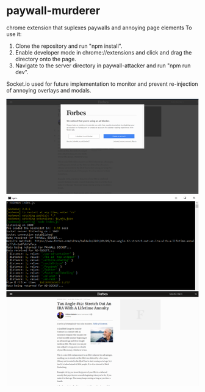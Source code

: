 # paywall-murderer
chrome extension that suplexes paywalls and annoying page elements
To use it:
1) Clone the repository and run "npm install".
2) Enable developer mode in chrome://extensions and click and drag the directory onto the page.
3) Navigate to the server directory in paywall-attacker and run "npm run dev".

Socket.io used for future implementation to monitor and prevent re-injection of annoying overlays and modals.

![Alt text](https://github.com/gregtuc/paywall-attacker/blob/main/images/example-image-2.png?raw=true "Title")
![Alt text](https://github.com/gregtuc/paywall-attacker/blob/main/images/example-image-3.png?raw=true "Title")
![Alt text](https://github.com/gregtuc/paywall-attacker/blob/main/images/example-image-4.png?raw=true "Title")
